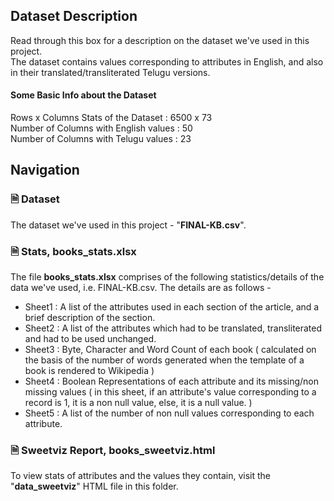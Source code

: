 ## Dataset Description

Read through this box for a description on the dataset we've used in this project. <br /> 
The dataset contains values corresponding to attributes in English, and also in their translated/transliterated Telugu versions.

#### Some Basic Info about the Dataset
Rows x Columns Stats of the Dataset   : 6500 x 73 <br /> 
Number of Columns with English values : 50 <br /> 
Number of Columns with Telugu values  : 23 <br /> 

## Navigation

### 🗎 Dataset
The dataset we've used in this project - "**FINAL-KB.csv**".

### 🗎 Stats, books_stats.xlsx
The file **books_stats.xlsx** comprises of the following statistics/details of the data we've used, i.e. FINAL-KB.csv. The details are as follows - 
* Sheet1 : A list of the attributes used in each section of the article, and a brief description of the section.
* Sheet2 : A list of the attributes which had to be translated, transliterated and had to be used unchanged.
* Sheet3 : Byte, Character and Word Count of each book ( calculated on the basis of the number of words generated when the template of a book is rendered to Wikipedia )
* Sheet4 : Boolean Representations of each attribute and its missing/non missing values ( in this sheet, if an attribute's value corresponding to a record is 1, it is a non null value, else, it is a null value. )
* Sheet5 : A list of the number of non null values corresponding to each attribute.

### 🗎 Sweetviz Report, books_sweetviz.html
To view stats of attributes and the values they contain, visit the "**data_sweetviz**" HTML file in this folder.
